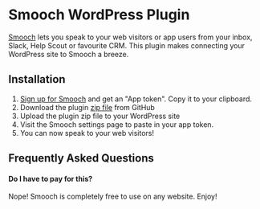 # Smooch WordPress Plugin

[Smooch](https://smooch.io/) lets you speak to your web visitors or app users from your inbox, Slack, Help Scout or favourite CRM. This plugin makes connecting your WordPress site to Smooch a breeze.

## Installation

1. [Sign up for Smooch](https://app.smooch.io/signup?utm_source=wordpress) and get an "App token". Copy it to your clipboard.
2. Download the plugin [zip file](https://github.com/smooch/smooch-wordpress/archive/master.zip) from GitHub
3. Upload the plugin zip file to your WordPress site
4. Visit the Smooch settings page to paste in your app token. 
5. You can now speak to your web visitors!

## Frequently Asked Questions

#### Do I have to pay for this?

Nope! Smooch is completely free to use on any website. Enjoy!